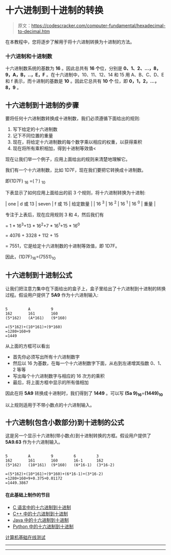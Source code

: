 # 十六进制到十进制的转换

> 原文：<https://codescracker.com/computer-fundamental/hexadecimal-to-decimal.htm>

在本教程中，您将逐步了解用于将十六进制转换为十进制的方法。

### 十六进制和十进制数

十六进制数系统的基数为 **16** 。因此总共有 **16 个**位，分别是 **0、1、2、...，8，9，A，B，..，E，F** 。在十六进制中，10、11、12、14 和 15 用 A、B、C、D、E 和 f 表示，而十进制的基数是 **10** 。因此它总共有 **10 个** 位，即 **0，1，2，...，8，9** 。

## 十六进制到十进制的步骤

要将任何十六进制数转换成十进制数，我们必须遵循下面给出的规则:

1.  写下给定的十六进制数
2.  记下不同位置的重量
3.  现在，将给定十六进制数的每个数字乘以相应的权重，以获得乘积
4.  现在将所有乘积相加，得到十进制等效值<

现在让我们举一个例子，应用上面给出的规则来清楚地理解它。

我们有一个十六进制数，比如 1D7F，现在我们要把它转换成十进制数。

即(1D7F) <sub>16</sub> =(？) <sub>10</sub>

下表显示了如何应用上面给出的前 3 个规则，将十六进制转换为十进制:

| one | d 或 13 | seven | f 或 15 | 给定数量 |
| 16 <sup>3</sup> | 16 <sup>2</sup> | 16 <sup>1</sup> | 16 <sup>0</sup> | 重量 |

专注于上表后，现在应用规则 3 和 4，然后我们有

= 1 * 16<sup>3</sup>+13 * 16<sup>2</sup>+7 * 16<sup>1</sup>+15 * 16<sup>0</sup>

= 4076 + 3328 + 112 + 15

= 7551，它是给定十六进制数的十进制等效值，即 1D7F。

因此，(1D7F)<sub>16</sub>=(7551)<sub>10</sub>

## 十六进制到十进制公式

让我们把注意力集中在下面给出的盒子上，盒子里给出了十六进制到十进制的转换过程。假设用户提供了 **5A9** 作为十六进制输入:

```

5         A         9
162       161       160
(5*162)   (A*161)   (9*160)

=(5*162)+(10*161)+(9*160)
=1280+160+9
=1449
```

从上面的方框可以看出

*   首先你必须写出所有十六进制数字
*   然后以 16 为基数，在每一个十六进制数字下面，从右到左递增其指数 0、1、2 等等
*   写出每个十六进制数字与相应的 16 次方的乘积
*   最后，将上面方框中显示的所有值相加

因此在将 **5A9** 转换成十进制时，我们得到了 **1449** 。可以写 **(5a 9)<sub>16</sub>**=**(1449)<sub>10</sub>**

以上规则适用于不带小数点的十六进制输入。

## 十六进制(包含小数部分)到十进制的公式

这是另一个显示十六进制(带小数点)到十进制转换的方框。假设用户提供了 **5A9.63** 作为十六进制输入。

```

5         A         9         6         3
162       161       160       16-1      162
(5*162)   (10*161)  (9*160)   (6*16-1)  (3*16-2)

=(5*162)+(10*161)+(9*160)+(6*16-1)+(3*16-2)
=1280+160+9+0.375+0.01172
=1449.3867
```

#### 在此基础上制作的节目

*   [C 语言中的十六进制到十进制](/c/program/c-program-convert-hexadecimal-to-decimal.htm)
*   [C++ 中的十六进制到十进制](/cpp/program/cpp-program-convert-hexadecimal-to-decimal.htm)
*   [Java 中的十六进制到十进制](/java/program/java-program-convert-hexadecimal-to-decimal.htm)
*   [Python 中的十六进制到十进制](/python/program/python-program-convert-hexadecimal-to-decimal.htm)

[计算机基础在线测试](/exam/showtest.php?subid=14)

* * *

* * *